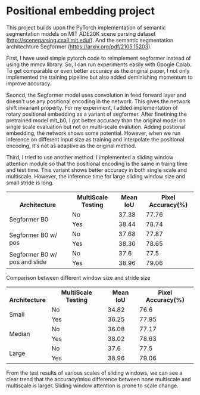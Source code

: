 # Positional embedding project

This project builds upon the PyTorch implementation of semantic segmentation models on MIT ADE20K scene parsing dataset (http://sceneparsing.csail.mit.edu/). And the semantic segmentation architechture Segformer (https://arxiv.org/pdf/2105.15203).

First, I have used simple pytorch code to reimplement segformer instead of using the mmcv library. So, I can run experiments easily with Google Colab. To get comparable or even better accuracy as the original paper, I not only implemented the training pipeline but also added deminishing momentum to improve accuracy.

Seoncd, the Segformer model uses convolution in feed forward layer and doesn't use any positional encoding in the network. This gives the network shift invariant property. For my experiment, I added implementation of rotary positional embedding as a variant of segformer. After finetining the pretrained model mit_b0, I got better accuracy than the original model on single scale evaluation but not on multi-scale evalution. Adding postional embedding, the network shows some potential. However, when we run inference on different input size as training and interpolate the positional encoding, it's not as adaptive as the original method.

Third, I tried to use another method. I implemented a sliding window attention module so that the positional encoding is the same in traing time and test time. This variant shows better accuracy in both single scale and multiscale. However, the inference time for large sliding window size and small stride is long.

<table><tbody>
    <th valign="bottom">Architecture</th>
    <th valign="bottom">MultiScale Testing</th>
    <th valign="bottom">Mean IoU</th>
    <th valign="bottom">Pixel Accuracy(%)</th>
    <tr>
        <td rowspan="2">Segformer B0</td>
        <td>No</td><td>37.38</td><td>77.76</td>
    </tr>
    <tr>
        <td>Yes</td><td>38.44</td><td>78.74</td>
    </tr>
    <tr>
        <td rowspan="2">Segformer B0 w/ pos</td>
        <td>No</td><td>37.68</td><td>77.87</td>
    </tr>
    <tr>
        <td>Yes</td><td>38.30</td><td>78.65</td>
    </tr>
    <tr>
        <td rowspan="2">Segformer B0 w/ pos and slide</td>
        <td>No</td><td>37.6</td><td>77.5</td>
    </tr>
    <tr>
        <td>Yes</td><td>38.96</td><td>79.06</td>
    </tr>
</tbody></table>


Comparison between different window size and stride size

<table><tbody>
    <th valign="bottom">Architecture</th>
    <th valign="bottom">MultiScale Testing</th>
    <th valign="bottom">Mean IoU</th>
    <th valign="bottom">Pixel Accuracy(%)</th>
    <tr>
        <td rowspan="2">Small</td>
        <td>No</td><td>34.82</td><td>76.6</td>
    </tr>
    <tr>
        <td>Yes</td><td>36.25</td><td>77.95</td>
    </tr>
    <tr>
        <td rowspan="2">Median</td>
        <td>No</td><td>36.08</td><td>77.17</td>
    </tr>
    <tr>
        <td>Yes</td><td>38.02</td><td>78.63</td>
    </tr>
    <tr>
        <td rowspan="2">Large</td>
        <td>No</td><td>37.6</td><td>77.5</td>
    </tr>
    <tr>
        <td>Yes</td><td>38.96</td><td>79.06</td>
    </tr>
</tbody></table>

From the test results of various scales of sliding windows, we can see a clear trend that the accuracy/miou difference between none multiscale and multiscale is larger. Sliding window attention is prone to scale change.
